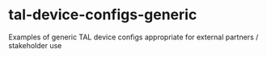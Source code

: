 # tal-device-configs-generic
Examples of generic TAL device configs appropriate for external partners / stakeholder use
